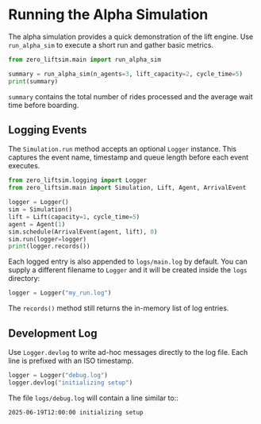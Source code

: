 # Running the Alpha Simulation

The alpha simulation provides a quick demonstration of the lift engine.
Use `run_alpha_sim` to execute a short run and gather basic metrics.

```python
from zero_liftsim.main import run_alpha_sim

summary = run_alpha_sim(n_agents=3, lift_capacity=2, cycle_time=5)
print(summary)
```

`summary` contains the total number of rides processed and the average
wait time before boarding.

## Logging Events

The `Simulation.run` method accepts an optional `Logger` instance. This
captures the event name, timestamp and queue length before each event
executes.

```python
from zero_liftsim.logging import Logger
from zero_liftsim.main import Simulation, Lift, Agent, ArrivalEvent

logger = Logger()
sim = Simulation()
lift = Lift(capacity=1, cycle_time=5)
agent = Agent(1)
sim.schedule(ArrivalEvent(agent, lift), 0)
sim.run(logger=logger)
print(logger.records())
```

Each logged entry is also appended to ``logs/main.log`` by default.
You can supply a different filename to ``Logger`` and it will be
created inside the ``logs`` directory:

```python
logger = Logger("my_run.log")
```

The ``records()`` method still returns the in-memory list of log
entries.

## Development Log

Use ``Logger.devlog`` to write ad-hoc messages directly to the log
file. Each line is prefixed with an ISO timestamp.

```python
logger = Logger("debug.log")
logger.devlog("initializing setup")
```

The file ``logs/debug.log`` will contain a line similar to::

```
2025-06-19T12:00:00 initializing setup
```
